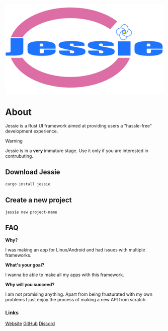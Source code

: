 <p><img src="https://github.com/jessie-framework/jessie/blob/e96bfca67dd6e8263c258ae266690b189ffc4d42/jessie-assets/jessielogo.png"></p>

# About

Jessie is a Rust UI framework aimed at providing users a "hassle-free" development experience.

>[!WARNING]
>Jessie is in a **very** immature stage. Use it only if you are interested in contrubuting.

## Download Jessie

```sh
cargo install jessie
```

## Create a new project

```sh
jessie new project-name
```

## FAQ

**Why?**

I was making an app for Linux/Android and had issues with multiple frameworks.

**What's your goal?**

I wanna be able to make all my apps with this framework.

**Why will you succeed?**

I am not promising anything. Apart from being frusturated with my own problems I just enjoy the process of making a new API from scratch.


### Links

[Website](https://www.jessie.rs)
[GitHub](https://github.com/jessie-framework/jessie)
[Discord](https://discord.gg/GFBUKTH3XT)
